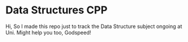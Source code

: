 # Data Structures CPP 

Hi, So I made this repo just to track the Data Structure subject ongoing at Uni. Might help you too, Godspeed!
